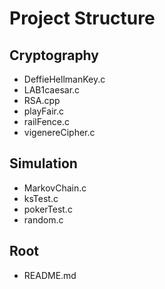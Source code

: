 # Project Structure

## Cryptography
- DeffieHellmanKey.c
- LAB1caesar.c
- RSA.cpp
- playFair.c
- railFence.c
- vigenereCipher.c

## Simulation
- MarkovChain.c
- ksTest.c
- pokerTest.c
- random.c

## Root
- README.md
